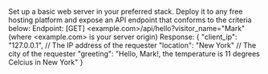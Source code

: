 Set up a basic web server in your preferred stack. Deploy it to any free hosting platform and expose an API endpoint that conforms to the criteria below:
Endpoint: [GET] <example.com>/api/hello?visitor_name="Mark" (where <example.com> is your server origin)
Response:
{
  "client_ip": "127.0.0.1", // The IP address of the requester
  "location": "New York" // The city of the requester
  "greeting": "Hello, Mark!, the temperature is 11 degrees Celcius in New York"
}